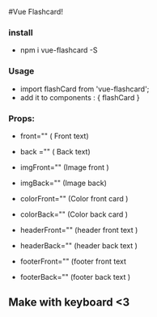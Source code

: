 #Vue Flashcard!

### install
+ npm i vue-flashcard -S

### Usage 

+  import flashCard from 'vue-flashcard';
+  add it to components : { flashCard }

### Props: 
+ front="" ( Front text)
+ back ="" ( Back text)

+ imgFront="" (Image front )
+ imgBack="" (Image back) 

+ colorFront="" (Color front card )
+ colorBack="" (Color back card )

+ headerFront=""   (header front text )
+ headerBack=""   (header back text )

+ footerFront=""   (footer front text 
+ footerBack=""   (footer back text )


## Make with keyboard <3 